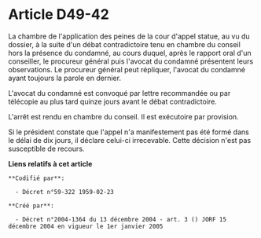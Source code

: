# Article D49-42

La chambre de l'application des peines de la cour d'appel statue, au vu du dossier, à la suite d'un débat contradictoire tenu
en chambre du conseil hors la présence du condamné, au cours duquel, après le rapport oral d'un conseiller, le procureur
général puis l'avocat du condamné présentent leurs observations. Le procureur général peut répliquer, l'avocat du condamné
ayant toujours la parole en dernier.

L'avocat du condamné est convoqué par lettre recommandée ou par télécopie au plus tard quinze jours avant le débat
contradictoire.

L'arrêt est rendu en chambre du conseil. Il est exécutoire par provision.

Si le président constate que l'appel n'a manifestement pas été formé dans le délai de dix jours, il déclare celui-ci
irrecevable. Cette décision n'est pas susceptible de recours.

**Liens relatifs à cet article**

	**Codifié par**:

	  - Décret n°59-322 1959-02-23

	**Créé par**:

	  - Décret n°2004-1364 du 13 décembre 2004 - art. 3 () JORF 15 décembre 2004 en vigueur le 1er janvier 2005
